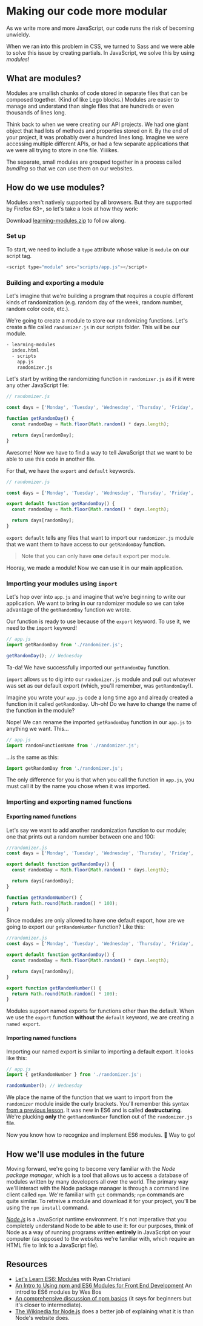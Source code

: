   <!-- Student takeaway -->
  <!-- By the end of this lesson, the student should know:
  - What a module is
  - How to create a default
  - How to create a named export
  - How to import a named or default export
  - That you can rename an import
  - That npm is a way to get access to public modules
  -->

# Making our code more modular
As we write more and more JavaScript, our code runs the risk of becoming unwieldy.

When we ran into this problem in CSS, we turned to Sass and we were able to solve this issue by creating partials. In JavaScript, we solve this by using _modules_!

## What are modules?

Modules are smallish chunks of code stored in separate files that can be composed together. (Kind of like Lego blocks.) Modules are easier to manage and understand than single files that are hundreds or even thousands of lines long.

Think back to when we were creating our API projects. We had one giant object that had lots of methods and properties stored on it. By the end of your project, it was probably over a hundred lines long. Imagine we were accessing multiple different APIs, or had a few separate applications that we were all trying to store in one file. Yiiiikes.

The separate, small modules are grouped together in a process called _bundling_ so that we can use them on our websites.

## How do we use modules?

Modules aren't natively supported by all browsers. But they are supported by Firefox 63+, so let's take a look at how they work:

Download [learning-modules.zip](https://hychalknotes.s3.amazonaws.com/learning-modules.zip) to follow along.

### Set up 
To start, we need to include a `type` attribute whose value is `module` on our script tag.

```javascript
<script type="module" src="scripts/app.js"></script>
``` 
<!-- Should there be more here? -->

### Building and exporting a module
Let's imagine that we're building a program that requires a couple different kinds of randomization (e.g. random day of the week, random number, random color code, etc.).

We're going to create a module to store our randomizing functions. Let's create a file called `randomizer.js` in our scripts folder. This will be our module.

```bash
- learning-modules
  index.html
  - scripts 
    app.js
    randomizer.js
```

Let's start by writing the randomizing function in `randomizer.js` as if it were any other JavaScript file:

```javascript
// randomizer.js

const days = ['Monday', 'Tuesday', 'Wednesday', 'Thursday', 'Friday', 'Saturday', 'Sunday'];

function getRandomDay() {
  const randomDay = Math.floor(Math.random() * days.length);

  return days[randomDay];
}
```

Awesome! Now we have to find a way to tell JavaScript that we want to be able to use this code in another file.

For that, we have the `export` and `default` keywords.

```javascript
// randomizer.js

const days = ['Monday', 'Tuesday', 'Wednesday', 'Thursday', 'Friday', 'Saturday', 'Sunday'];

export default function getRandomDay() {
  const randomDay = Math.floor(Math.random() * days.length);

  return days[randomDay];
}
```

`export default` tells any files that want to import our `randomizer.js` module that we want them to have access to our `getRandomDay` function.

> Note that you can only have **one** default export per module.

Hooray, we made a module! Now we can use it in our main application.

### Importing your modules using `import`

Let's hop over into `app.js` and imagine that we're beginning to write our application. We want to bring in our randomizer module so we can take advantage of the `getRandomDay` function we wrote.

Our function is ready to use because of the `export` keyword. To use it, we need to the `import` keyword!

```javascript
// app.js
import getRandomDay from './randomizer.js';

getRandomDay(); // Wednesday

```

Ta-da! We have successfully imported our `getRandomDay` function.

`import` allows us to dig into our `randomizer.js` module and pull out whatever was set as our default export (which, you'll remember, was `getRandomDay`!).

Imagine you wrote your `app.js` code a long time ago and already created a function in it called `getRandomDay`. Uh-oh! Do we have to change the name of the function in the module? 

Nope! We can rename the imported `getRandomDay` function in our `app.js` to anything we want. This...

```javascript
// app.js
import randomFunctionName from './randomizer.js';
```
...is the same as this:
```javascript
import getRandomDay from './randomizer.js';
```
The only difference for you is that when you call the function in `app.js`, you must call it by the name you chose when it was imported.

### Importing and exporting named functions

#### Exporting named functions
Let's say we want to add another randomization function to our module; one that prints out a random number between one and 100:

```javascript
//randomizer.js
const days = ['Monday', 'Tuesday', 'Wednesday', 'Thursday', 'Friday', 'Saturday', 'Sunday'];

export default function getRandomDay() {
  const randomDay = Math.floor(Math.random() * days.length);

  return days[randomDay];
}

function getRandomNumber() {
  return Math.round(Math.random() * 100);
}
```

Since modules are only allowed to have one default export, how are we going to export our `getRandomNumber` function? Like this:

```javascript
//randomizer.js
const days = ['Monday', 'Tuesday', 'Wednesday', 'Thursday', 'Friday', 'Saturday', 'Sunday'];

export default function getRandomDay() {
  const randomDay = Math.floor(Math.random() * days.length);

  return days[randomDay];
}

export function getRandomNumber() {
  return Math.round(Math.random() * 100);
}
```
Modules support named exports for functions other than the default. When we use the `export` function **without** the `default` keyword, we are creating a `named export`.

#### Importing named functions

Importing our named export is similar to importing a default export. It looks like this:

```javascript
// app.js
import { getRandomNumber } from './randomizer.js';

randomNumber(); // Wednesday

```

We place the name of the function that we want to import from the `randomizer` module inside the curly brackets. You'll remember this syntax [from a previous lesson](https://github.com/HackerYou/bootcamp-notes/blob/master/06-applied-javacript/6.16-advanced-js-destructuring-immutability-and-purity.md#destructuring-objects). It was new in ES6 and is called **destructuring**. We're plucking **only** the `getRandomNumber` function out of the `randomizer.js` file.

Now you know how to recognize and implement ES6 modules. 💪 Way to go!

## How we'll use modules in the future
Moving forward, we're going to become very familiar with the _Node package manager_, which is a tool that allows us to access a database of modules written by many developers all over the world. The primary way we'll interact with the Node package manager is through a command line client called `npm`. We're familiar with `git` commands; `npm` commands are quite similar. To retreive a module and download it for your project, you'll be using the `npm install` command. 

[_Node.js_](https://nodejs.org/en/) is a JavaScript runtime environment. It's not imperative that you completely understand Node to be able to use it: for our purposes, think of Node as a way of running programs written **entirely** in JavaScript on your computer (as opposed to the websites we're familiar with, which require an HTML file to link to a JavaScript file).

## Resources
* [Let's Learn ES6: Modules](https://www.youtube.com/watch?v=aQr2bV1BPyE) with Ryan Christiani
* [An Intro to Using npm and ES6 Modules for Front End Development](http://wesbos.com/javascript-modules/) An introd to ES6 modules by Wes Bos
* [An comprehensive discussion of npm basics](https://www.sitepoint.com/beginners-guide-node-package-manager/) (it says for beginners but it's closer to intermediate).
* [The Wikipedia for Node.js](https://en.wikipedia.org/wiki/Node.js) does a better job of explaining what it is than Node's website does.
